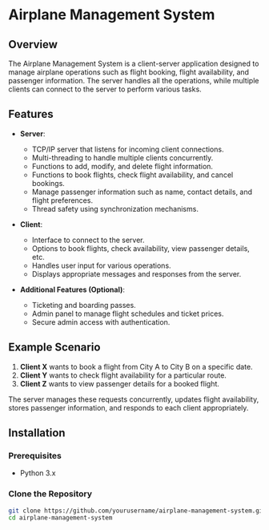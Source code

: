 # Airplane Management System

## Overview

The Airplane Management System is a client-server application designed to manage airplane operations such as flight booking, flight availability, and passenger information. The server handles all the operations, while multiple clients can connect to the server to perform various tasks.

## Features

- **Server**:
  - TCP/IP server that listens for incoming client connections.
  - Multi-threading to handle multiple clients concurrently.
  - Functions to add, modify, and delete flight information.
  - Functions to book flights, check flight availability, and cancel bookings.
  - Manage passenger information such as name, contact details, and flight preferences.
  - Thread safety using synchronization mechanisms.

- **Client**:
  - Interface to connect to the server.
  - Options to book flights, check availability, view passenger details, etc.
  - Handles user input for various operations.
  - Displays appropriate messages and responses from the server.

- **Additional Features (Optional)**:
  - Ticketing and boarding passes.
  - Admin panel to manage flight schedules and ticket prices.
  - Secure admin access with authentication.

## Example Scenario

1. **Client X** wants to book a flight from City A to City B on a specific date.
2. **Client Y** wants to check flight availability for a particular route.
3. **Client Z** wants to view passenger details for a booked flight.

The server manages these requests concurrently, updates flight availability, stores passenger information, and responds to each client appropriately.

## Installation

### Prerequisites

- Python 3.x

### Clone the Repository

```bash
git clone https://github.com/yourusername/airplane-management-system.git
cd airplane-management-system

